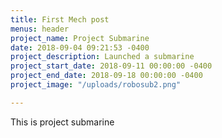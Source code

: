 ```yaml
---
title: First Mech post
menus: header
project_name: Project Submarine
date: 2018-09-04 09:21:53 -0400
project_description: Launched a submarine
project_start_date: 2018-09-11 00:00:00 -0400
project_end_date: 2018-09-18 00:00:00 -0400
project_image: "/uploads/robosub2.png"

---
```

This is project submarine